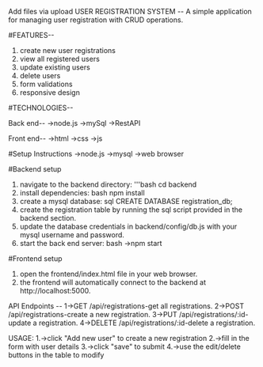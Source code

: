Add files via upload
USER REGISTRATION SYSTEM --
A simple application for managing user registration with CRUD operations.

#FEATURES--
1. create new user registrations
2. view all registered users
3. update existing users
4. delete users
5. form validations
6. responsive design

#TECHNOLOGIES--

Back end--
->node.js
->mySql
->RestAPI

Front end--
->html
->css
->js

#Setup Instructions
->node.js
->mysql
->web browser

#Backend setup
1. navigate to the backend directory:
'''bash
cd backend
2. install dependencies:
bash
npm install
3. create a mysql database:
sql
CREATE DATABASE registration_db;
4. create the registration table by running the sql script provided in the backend section.
5. update the database credentials in backend/config/db.js with your mysql username and password.
6. start the back end server:
bash
->npm start

#Frontend setup
1. open the frontend/index.html file in your web browser.
2. the frontend will automatically connect to the backend at http://localhost:5000.

API Endpoints --
1->GET /api/registrations-get all registrations.
2->POST /api/registrations-create a new registration.
3->PUT /api/registrations/:id-update a registration.
4->DELETE /api/registrations/:id-delete a registration.

USAGE:
1.->click "Add new user" to create a new registration
2.->fill in the form with user details
3.->click "save" to submit
4.->use the edit/delete buttons in the table to modify
